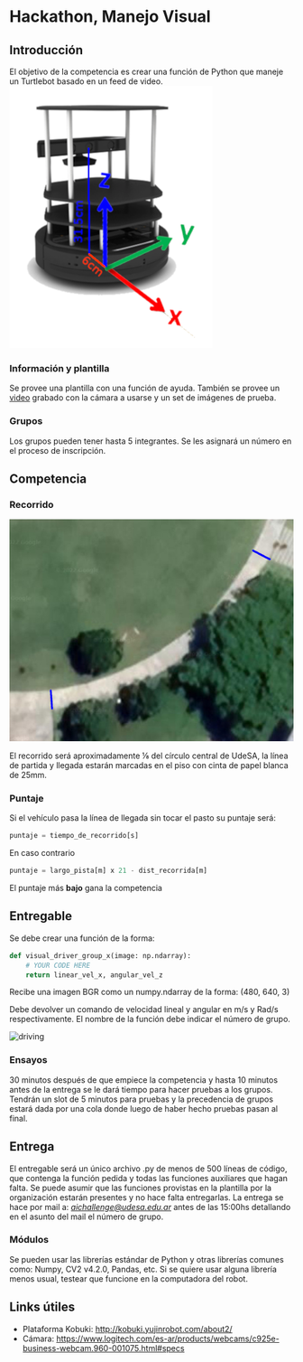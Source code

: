 # Hackathon, Manejo Visual

## Introducción

El objetivo de la competencia es crear una función de Python que maneje un Turtlebot basado en un feed de video.
![ robot ](/assets/camera_placement.png "Posición de la cámara desde el piso")

### Información y plantilla

Se provee una plantilla con una función de ayuda. También se provee un [video](TODO.com "en google drive") grabado con la cámara a usarse y un set de imágenes de prueba.

### Grupos

Los grupos pueden tener hasta 5 integrantes. Se les asignará un número en el proceso de inscripción.

## Competencia

### Recorrido

![ recorrido ](/assets/track.jpg "Un recorrido posible")

El recorrido será aproximadamente ⅛ del círculo central de UdeSA, la línea de partida y llegada estarán marcadas en el piso con cinta de papel blanca de 25mm.

### Puntaje

Si el vehículo pasa la línea de llegada sin tocar el pasto su puntaje será:

```python
puntaje = tiempo_de_recorrido[s]
```

En caso contrario

```python
puntaje = largo_pista[m] x 21 - dist_recorrida[m]
```

El puntaje más **bajo** gana la competencia

## Entregable

Se debe crear una función de la forma:

``` python
def visual_driver_group_x(image: np.ndarray):
    # YOUR CODE HERE
    return linear_vel_x, angular_vel_z
```

Recibe una imagen BGR como un numpy.ndarray de la forma: (480, 640, 3)

Debe devolver un comando de velocidad lineal y angular en m/s y Rad/s respectivamente.
El nombre de la función debe indicar el número de grupo.

![ driving ](/assets/robot.gif  "Driving with simple heuristic" )

### Ensayos

30 minutos después de que empiece la competencia y hasta 10 minutos antes de la entrega se le dará tiempo para hacer pruebas a los grupos. Tendrán un slot de 5 minutos para pruebas y la precedencia de grupos estará dada por una cola donde luego de haber hecho pruebas pasan al final.

## Entrega

El entregable será un único archivo .py de menos de 500 líneas de código, que contenga la función pedida y todas las funciones auxiliares que hagan falta. Se puede asumir que las funciones provistas en la plantilla por la organización estarán presentes y no hace falta entregarlas. La entrega se hace por mail a: *aichallenge@udesa.edu.ar* antes de las 15:00hs detallando en el asunto del mail el número de grupo.

### Módulos

Se pueden usar las librerías estándar de Python y otras librerías comunes como: Numpy, CV2 v4.2.0, Pandas, etc.
Si se quiere usar alguna librería menos usual, testear que funcione en la computadora del robot.

## Links útiles

- Plataforma Kobuki: <http://kobuki.yujinrobot.com/about2/>
- Cámara: <https://www.logitech.com/es-ar/products/webcams/c925e-business-webcam.960-001075.html#specs>
